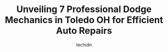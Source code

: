 ---
layout: ampstory
image: https://images.unsplash.com/photo-1636325779858-2e355e25f9af?ixlib=rb-4.0.3&ixid=MnwxMjA3fDB8MHxwaG90by1wYWdlfHx8fGVufDB8fHx8&auto=format&fit=crop&w=640&h=853&q=80
author: techidn
featured: false
description: Looking for reliable and skilled Dodge Mechanic in Toledo OH, USA? Your search ends here with the 7 best Dodge Mechanic in town. With their expertise and commitment to delivering exceptional
title: Unveiling 7 Professional Dodge Mechanics in Toledo OH for Efficient Auto Repairs
cover:
   title: Unveiling 7 Professional Dodge Mechanics in Toledo OH for Efficient Auto Repairs
   subtitle: Rickpate
   background: https://images.unsplash.com/photo-1636325779858-2e355e25f9af?ixlib=rb-4.0.3&ixid=MnwxMjA3fDB8MHxwaG90by1wYWdlfHx8fGVufDB8fHx8&auto=format&fit=crop&w=640&h=853&q=80

pages: 
 - layout: thirds
   top: <h1>#1 Monroe Auto</h1>
   bottom: "<p>Adam the owner was great. I called on Thursday and was able to get in the next day. Adam helped diagnose starter problem which was intermittent. Adam kept me up to date w</p>"
   background: https://www.knot35.com/toplist/wp-content/uploads/2023/06/best-dodge-mechanic-1-in-toledo-oh-1685839319.jpeg
   backgroundblur: true
 - layout: thirds
   top: <h1>#2 Rads Automotive Repair</h1>
   bottom: "<p>1629 Hess Rd, Toledo, OH 43615, United States</p>"
   background: https://www.knot35.com/toplist/wp-content/uploads/2023/06/best-dodge-mechanic-2-in-toledo-oh-1685839320.jpeg
   cta:
      link: https://www.knot35.com/toplist/unveiling-7-professional-dodge-mechanics-in-toledo-oh-for-efficient-auto-repairs/
      text: Unveiling 7 Professional Dodge Mechanics in Toledo OH for Efficient Auto Repairs
 - layout: thirds
   top: <h1>#3 Walts Auto World</h1>
   bottom: "<p>1506 S Byrne Rd, Toledo, OH 43614, United States</p>"
   background: https://www.knot35.com/toplist/wp-content/uploads/2023/06/best-dodge-mechanic-3-in-toledo-oh-1685839320.jpeg
   cta:
      link: https://www.knot35.com/toplist/unveiling-7-professional-dodge-mechanics-in-toledo-oh-for-efficient-auto-repairs/
      text: Unveiling 7 Professional Dodge Mechanics in Toledo OH for Efficient Auto Repairs
 - layout: thirds
   top: <h1>#4 Grangers Automotive - Auto Depot</h1>
   bottom: "<p>329 1st St, Toledo, OH 43605, United States</p>"
   background: https://images.unsplash.com/photo-1489648022186-8f49310909a0?ixlib=rb-4.0.3&ixid=MnwxMjA3fDB8MHxwaG90by1wYWdlfHx8fGVufDB8fHx8&auto=format&fit=crop&w=640&h=853&q=80
   cta:
      link: https://www.knot35.com/toplist/unveiling-7-professional-dodge-mechanics-in-toledo-oh-for-efficient-auto-repairs/
      text: Unveiling 7 Professional Dodge Mechanics in Toledo OH for Efficient Auto Repairs
 - layout: thirds
   top: <h1>#5 Vintage Automotive Repair</h1>
   bottom: "<p>3335 Mc Gregor Ln, Toledo, OH 43623, United States</p>"
   background: https://images.unsplash.com/photo-1604871000636-074fa5117945?ixlib=rb-4.0.3&ixid=MnwxMjA3fDB8MHxwaG90by1wYWdlfHx8fGVufDB8fHx8&auto=format&fit=crop&w=640&h=853&q=80
   cta:
      link: https://www.knot35.com/toplist/unveiling-7-professional-dodge-mechanics-in-toledo-oh-for-efficient-auto-repairs/
      text: Unveiling 7 Professional Dodge Mechanics in Toledo OH for Efficient Auto Repairs
 - layout: thirds
   top: <h1>#6 Danes Automotive Repair Garage</h1>
   bottom: "<p>1438 W Alexis Rd, Toledo, OH 43612, United States</p>"
   background: https://images.unsplash.com/photo-1527067829737-402993088e6b?ixlib=rb-4.0.3&ixid=MnwxMjA3fDB8MHxwaG90by1wYWdlfHx8fGVufDB8fHx8&auto=format&fit=crop&w=640&h=853&q=80
   cta:
      link: https://www.knot35.com/toplist/unveiling-7-professional-dodge-mechanics-in-toledo-oh-for-efficient-auto-repairs/
      text: Unveiling 7 Professional Dodge Mechanics in Toledo OH for Efficient Auto Repairs
 - layout: thirds
   top: <h1>#7 Sparkys Automotive Service</h1>
   bottom: "<p>304 S Fearing Blvd, Toledo, OH 43609, United States</p>"
   background: https://images.unsplash.com/photo-1540457036297-448b6b99e91c?ixlib=rb-4.0.3&ixid=MnwxMjA3fDB8MHxwaG90by1wYWdlfHx8fGVufDB8fHx8&auto=format&fit=crop&w=640&h=853&q=80
   cta:
      link: https://www.knot35.com/toplist/unveiling-7-professional-dodge-mechanics-in-toledo-oh-for-efficient-auto-repairs/
      text: Unveiling 7 Professional Dodge Mechanics in Toledo OH for Efficient Auto Repairs
 - layout: thirds
   middle: Continue reading...
   background: https://images.unsplash.com/photo-1618005182384-a83a8bd57fbe?ixlib=rb-4.0.3&ixid=MnwxMjA3fDB8MHxwaG90by1wYWdlfHx8fGVufDB8fHx8&auto=format&fit=crop&w=640&h=853&q=80
   cta:
      link: https://www.knot35.com/toplist/unveiling-7-professional-dodge-mechanics-in-toledo-oh-for-efficient-auto-repairs/
      text: Unveiling 7 Professional Dodge Mechanics in Toledo OH for Efficient Auto Repairs
      
---